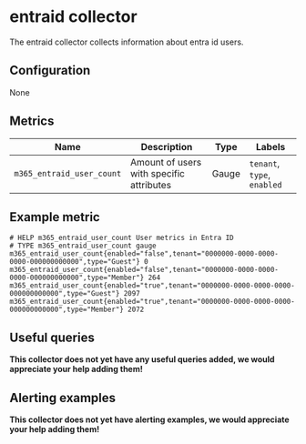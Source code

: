 # entraid collector

The entraid collector collects information about entra id users.

## Configuration

None

## Metrics

| Name                                          | Description                              | Type  | Labels                      |
|-----------------------------------------------|------------------------------------------|-------|-----------------------------|
| `m365_entraid_user_count`        | Amount of users with specific attributes | Gauge | `tenant`, `type`, `enabled` |

## Example metric

```
# HELP m365_entraid_user_count User metrics in Entra ID
# TYPE m365_entraid_user_count gauge
m365_entraid_user_count{enabled="false",tenant="0000000-0000-0000-0000-000000000000",type="Guest"} 0
m365_entraid_user_count{enabled="false",tenant="0000000-0000-0000-0000-000000000000",type="Member"} 264
m365_entraid_user_count{enabled="true",tenant="0000000-0000-0000-0000-000000000000",type="Guest"} 2097
m365_entraid_user_count{enabled="true",tenant="0000000-0000-0000-0000-000000000000",type="Member"} 2072
```

## Useful queries
__This collector does not yet have any useful queries added, we would appreciate your help adding them!__

## Alerting examples
__This collector does not yet have alerting examples, we would appreciate your help adding them!__
